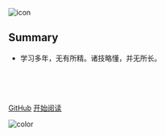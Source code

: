 ![icon](https://cdn.jsdelivr.net/gh/nivalsoul/wyjzc/images/%E6%97%A0%E4%B8%80%E6%8A%80%E4%B9%8B%E9%95%BF.png)

## Summary

- 学习多年，无有所精。诸技略懂，并无所长。

<img src="https://img.shields.io/badge/1.0-version-success" data-origin="https://img.shields.io/badge/1.0-version-success" alt=""> 
<img src="https://img.shields.io/github/stars/nivalsoul/wyjzc" data-origin="https://img.shields.io/github/stars/nivalsoul/wyjzc" alt=""> 
<img src="https://img.shields.io/github/forks/nivalsoul/wyjzc" data-origin="https://img.shields.io/github/forks/nivalsoul/wyjzc" alt="">
<!-- <img src="https://img.shields.io/github/license/nivalsoul/wyjzc" data-origin="https://img.shields.io/github/license/nivalsoul/wyjzc" alt=""> -->

<br>

<br>

<span id="busuanzi_container_site_pv" style='display:none'>
    👀 本站总访问量：<span id="busuanzi_value_site_pv"></span> 次
</span>
<span id="busuanzi_container_site_uv" style='display:none'>
    | 🚴‍♂️ 本站总访客数：<span id="busuanzi_value_site_uv"></span> 人
</span>

<br>

[GitHub](https://github.com/nivalsoul/wyjzc)
[开始阅读](/README.md)



<!-- 背景色 -->
![color](#fff)



